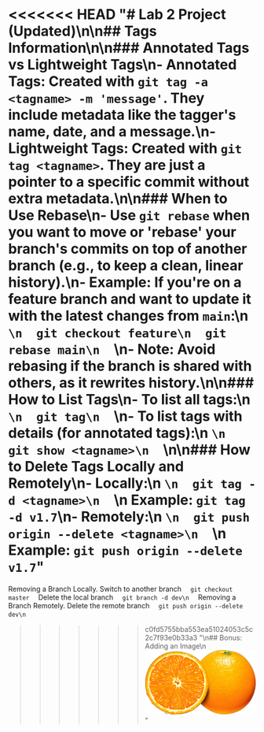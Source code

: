 <<<<<<< HEAD
"# Lab 2 Project (Updated)\n\n## Tags Information\n\n### Annotated Tags vs Lightweight Tags\n- **Annotated Tags:** Created with `git tag -a <tagname> -m 'message'`. They include metadata like the tagger's name, date, and a message.\n- **Lightweight Tags:** Created with `git tag <tagname>`. They are just a pointer to a specific commit without extra metadata.\n\n### When to Use Rebase\n- Use `git rebase` when you want to move or 'rebase' your branch's commits on top of another branch (e.g., to keep a clean, linear history).\n- Example: If you're on a feature branch and want to update it with the latest changes from `main`:\n  ```\n  git checkout feature\n  git rebase main\n  ```\n- **Note:** Avoid rebasing if the branch is shared with others, as it rewrites history.\n\n### How to List Tags\n- To list all tags:\n  ```\n  git tag\n  ```\n- To list tags with details (for annotated tags):\n  ```\n  git show <tagname>\n  ```\n\n### How to Delete Tags Locally and Remotely\n- **Locally:**\n  ```\n  git tag -d <tagname>\n  ```\n  Example: `git tag -d v1.7`\n- **Remotely:**\n  ```\n  git push origin --delete <tagname>\n  ```\n  Example: `git push origin --delete v1.7`" 
=======
 Removing a Branch Locally. 
 Switch to another branch   ```   git checkout master   ```
 Delete the local branch    ```   git branch -d dev\n   ```
 Removing a Branch Remotely. 
 Delete the remote branch    ```   git push origin --delete dev\n   ```


>>>>>>> c0fd5755bba553ea51024053c5c2c7f93e0b33a3
"\n## Bonus: Adding an Image\n![Screenshot](images/orange.png)" 
